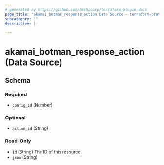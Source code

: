 ```yaml
---
# generated by https://github.com/hashicorp/terraform-plugin-docs
page_title: "akamai_botman_response_action Data Source - terraform-provider-akamai"
subcategory: ""
description: |-
  
---
```


# akamai_botman_response_action (Data Source)





<!-- schema generated by tfplugindocs -->
## Schema

### Required

- `config_id` (Number)

### Optional

- `action_id` (String)

### Read-Only

- `id` (String) The ID of this resource.
- `json` (String)
